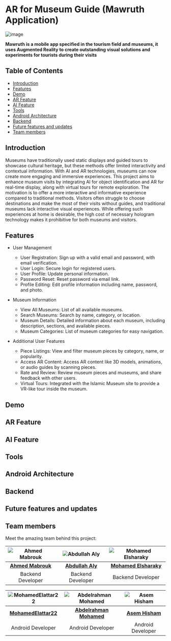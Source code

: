 # AR for Museum Guide (Mawruth Application) ​

![image](https://github.com/mwrooth/.github/assets/105928025/9de9ea61-8da7-4020-aecf-3956e325ea7b)

**Mawruth is a mobile app specified in the tourism field and museums, it uses Augmented Reality to create outstanding visual solutions and experiments for tourists during their visits**

## Table of Contents

- [Introduction](#introduction)
- [Features](#features)
- [Demo](#)
- [AR Feature](#)
- [AI Feature](#)
- [Tools](#)
- [Android Architecture](#)
- [Backend](#)
- [Future features and updates](#)
- [Team members](#)



## Introduction
Museums have traditionally used static displays and guided tours to showcase cultural heritage, but these methods offer limited interactivity and contextual information. With AI and AR technologies, museums can now create more engaging and immersive experiences. This project aims to enhance museum visits by integrating AI for object identification and AR for real-time display, along with virtual tours for remote exploration. The motivation is to offer a more interactive and informative experience compared to traditional methods. Visitors often struggle to choose destinations and make the most of their visits without guides, and traditional museums lack interactive visual experiences. While offering such experiences at home is desirable, the high cost of necessary hologram technology makes it prohibitive for both museums and visitors.


## Features
- User Management
  - User Registration: Sign up with a valid email and password, with email verification.
  - User Login: Secure login for registered users.
  - User Profile: Update personal information.
  - Password Reset: Reset password via email link.
  - Profile Editing: Edit profile information including name, password, and photo.

- Museum Information
  - View All Museums: List of all available museums.
  - Search Museums: Search by name, category, or location.
  - Museum Details: Detailed information about each museum, including description, sections, and available pieces.
  - Museum Categories: List of museum categories for easy navigation.

- Additional User Features
  - Piece Listings: View and filter museum pieces by category, name, or popularity.
  - Access AR Content: Access AR content like 3D models, animations, or audio guides by scanning pieces.
  - Rate and Review: Review museum pieces and museums, and share feedback with other users.
  - Virtual Tours: Integrated with the Islamic Museum site to provide a VR-like tour inside the museum.
 

## Demo


## AR Feature


## AI Feature


## Tools


## Android Architecture


## Backend


## Future features and updates


## Team members

Meet the amazing team behind this project:

| ![Ahmed Mabrouk](https://github.com/AhmedMabrouk22.png?size=100) | ![Abdullah Aly](https://github.com/PandaX185.png?size=100) | ![Mohamed Elsharaky](https://github.com/Elsharaky.png?size=100) |
|:--:|:--:|:--:|
| [**Ahmed Mabrouk**](https://github.com/AhmedMabrouk22) | [**Abdullah Aly**](https://github.com/PandaX185) | [**Mohamed Elsharaky**](https://github.com/Elsharaky) |
| Backend Developer | Backend Developer | Backend Developer |

| ![MohamedElattar22](https://github.com/MohamedElattar22.png?size=100) | ![Abdelrahman Mohamed](https://github.com/abdelrahmanz3z3.png?size=100) | ![Asem Hisham](https://github.com/asemhisham20.png?size=100) |
|:--:|:--:|:--:|
| [**MohamedElattar22**](https://github.com/MohamedElattar22) | [**Abdelrahman Mohamed**](https://github.com/abdelrahmanz3z3) | [**Asem Hisham**](https://github.com/asemhisham20) |
| Android Developer | Android Developer | Android Developer |
